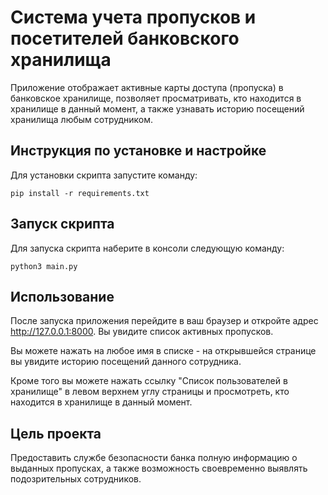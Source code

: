 # Система учета пропусков и посетителей банковского хранилища

Приложение отображает активные карты доступа (пропуска) в банковское хранилище, позволяет просматривать, кто находится в хранилище
в данный момент, а также узнавать историю посещений хранилища любым сотрудником.

## Инструкция по установке и настройке

Для установки скрипта запустите команду:

```
pip install -r requirements.txt
```

## Запуск скрипта

Для запуска скрипта наберите в консоли следующую команду:

```
python3 main.py
```

## Использование

После запуска приложения перейдите в ваш браузер и откройте адрес http://127.0.0.1:8000. Вы увидите список активных пропусков.

Вы можете нажать на любое имя в списке - на открывшейся странице вы увидите историю посещений данного сотрудника.

Кроме того вы можете нажать ссылку "Список пользователей в хранилище" в левом верхнем углу страницы и просмотреть, кто находится в хранилище в данный момент.

## Цель проекта

Предоставить службе безопасности банка полную информацию о выданных пропусках, а также возможность своевременно выявлять подозрительных сотрудников.

